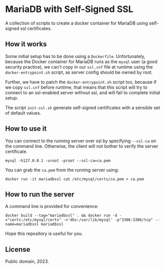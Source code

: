# MariaDB with Self-Signed SSL

A collection of scripts to create a docker container for MariaDB using self-signed ssl certificates.

## How it works

Some initial setup has to be done using a `Dockerfile`. Unfortunately, because the Docker container for
MariaDB runs as the `mysql` user (a good security practice), we can't copy in our `ssl.cnf` file at
runtime using the `docker-entrypoint.sh` script, as server config should be owned by root.

Further, we have to patch the `docker-entrypoint.sh` script too, because if we copy `ssl.cnf` before 
runtime, that means that this script will try to connect to an ssl-enabled server without ssl, and
will fail to complete initial setup.

The script `init-ssl.sh` generate self-signed certificates with a sensible set of default values.

## How to use it

You can connect to the running server over ssl by specifying `--ssl-ca` on the command line. Otherwise,
the client will not bother to verify the server certificate.

```
mysql -h127.0.0.1 -uroot -proot --ssl-ca=ca.pem
```

You can grab the `ca.pem` from the running server using:

```
docker run -it mariadbssl cat /etc/mysql/certs/ca.pem > ca.pem
```

## How to run the server

A command line is provided for convenience:

```
docker build --tag="mariadbssl" . && docker run -d -v"certs:/etc/mysql/certs" -v'dbs:/var/lib/mysql' -p"3306:3306/tcp" --name=mariadbssl mariadbssl
```

Hope this repository is useful for you.

## License

Public domain, 2023.
